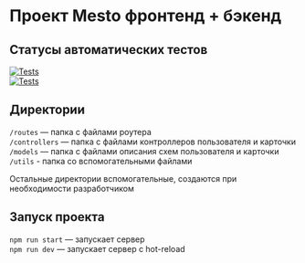 # Проект Mesto фронтенд + бэкенд



## Статусы автоматических тестов
[![Tests](https://github.com/Khaera/express-mesto-gha/actions/workflows/tests-13-sprint.yml/badge.svg)](https://github.com/Khaera/express-mesto-gha/actions/workflows/tests-13-sprint.yml)    
[![Tests](https://github.com/Khaera/express-mesto-gha/actions/workflows/tests-14-sprint.yml/badge.svg)](https://github.com/Khaera/express-mesto-gha/actions/workflows/tests-14-sprint.yml)


## Директории

`/routes` — папка с файлами роутера  
`/controllers` — папка с файлами контроллеров пользователя и карточки   
`/models` — папка с файлами описания схем пользователя и карточки  
`/utils` - папка со вспомогательными файлами
  
Остальные директории вспомогательные, создаются при необходимости разработчиком

## Запуск проекта

`npm run start` — запускает сервер   
`npm run dev` — запускает сервер с hot-reload
